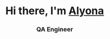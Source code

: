 <h1 align="center">Hi there, I'm <a href="(https://github.com/AlyonaEfros)" target="_blank">Alyona</a> 
<h3 align="center">QA Engineer</h3>

<!--
**AlyonaEfros/AlyonaEfros** is a ✨ _special_ ✨ repository because its `README.md` (this file) appears on your GitHub profile.

Here are some ideas to get you started:

- 🔭 I’m currently working on ...
- 🌱 I’m currently learning ...
- 👯 I’m looking to collaborate on ...
- 🤔 I’m looking for help with ...
- 💬 Ask me about ...
- 📫 How to reach me: ...
- 😄 Pronouns: ...
- ⚡ Fun fact: ...
-->
